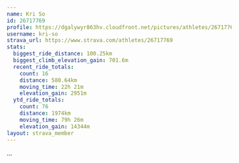 ```yaml
---
name: Kri So
id: 26717769
profile: https://dgalywyr863hv.cloudfront.net/pictures/athletes/26717769/7761026/13/large.jpg
username: kri-so
strava_url: https://www.strava.com/athletes/26717769
stats:
  biggest_ride_distance: 100.25km
  biggest_climb_elevation_gain: 701.6m
  recent_ride_totals:
    count: 16
    distance: 580.64km
    moving_time: 22h 21m
    elevation_gain: 2951m
  ytd_ride_totals:
    count: 76
    distance: 1974km
    moving_time: 79h 26m
    elevation_gain: 14344m
layout: strava_member
--- 
```

...
